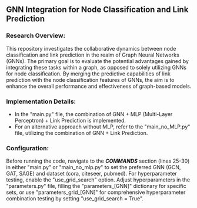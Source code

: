 ## GNN Integration for Node Classification and Link Prediction

### Research Overview:

This repository investigates the collaborative dynamics between node classification and link prediction in the realm of Graph Neural Networks (GNNs). The primary goal is to evaluate the potential advantages gained by integrating these tasks within a graph, as opposed to solely utilizing GNNs for node classification. By merging the predictive capabilities of link prediction with the node classification features of GNNs, the aim is to enhance the overall performance and effectiveness of graph-based models.

### Implementation Details:

- In the "main.py" file, the combination of GNN + MLP (Multi-Layer Perceptron) + Link Prediction is implemented.
- For an alternative approach without MLP, refer to the "main_no_MLP.py" file, utilizing the combination of GNN + Link Prediction.

### Configuration:

Before running the code, navigate to the ***COMMANDS*** section (lines 25-30) in either "main.py" or "main_no_mlp.py" to set the preferred GNN (GCN, GAT, SAGE) and dataset (cora, citeseer, pubmed). For hyperparameter testing, enable the "use_grid_search" option. Adjust hyperparameters in the "parameters.py" file, filling the "parameters_[GNN]" dictionary for specific sets, or use "parameters_grid_[GNN]" for comprehensive hyperparameter combination testing by setting "use_grid_search = True".